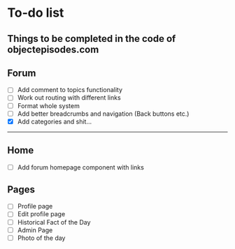 # To-do list
Things to be completed in the code of objectepisodes.com
---
## Forum
- [ ] Add comment to topics functionality
- [ ] Work out routing with different links
- [ ] Format whole system
- [ ] Add better breadcrumbs and navigation (Back buttons etc.)
- [x] Add categories and shit...

---

## Home
- [ ] Add forum homepage component with links

## Pages
- [ ] Profile page
- [ ] Edit profile page
- [ ] Historical Fact of the Day
- [ ] Admin Page
- [ ] Photo of the day